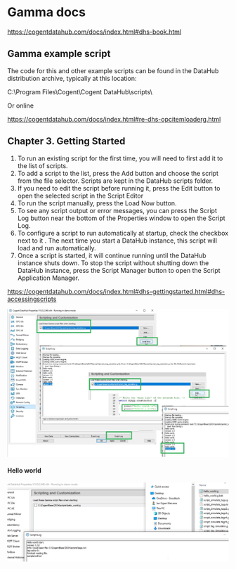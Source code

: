 # Gamma docs

https://cogentdatahub.com/docs/index.html#dhs-book.html

## Gamma example script

The code for this and other example scripts can be found in the DataHub distribution archive, typically at this location:

C:\Program Files\Cogent\Cogent DataHub\scripts\

Or online

https://cogentdatahub.com/docs/index.html#re-dhs-opcitemloaderg.html


## Chapter 3. Getting Started


1. To run an existing script for the first time, you will need to first add it to the list of scripts.
2. To add a script to the list, press the Add button and choose the script from the file selector. 
    Scripts are kept in the DataHub scripts folder.
3. If you need to edit the script before running it, press the Edit button to open the selected script in the Script Editor
4. To run the script manually, press the Load Now button.
5. To see any script output or error messages, you can press the Script Log button near the bottom of the Properties window to open the Script Log.
6. To configure a script to run automatically at startup, check the checkbox next to it . The next time you start a DataHub instance, this script will load and run automatically.
7. Once a script is started, it will continue running until the DataHub instance shuts down. To stop the script without shutting down the DataHub instance, press the Script Manager button to open the Script Application Manager.


https://cogentdatahub.com/docs/index.html#dhs-gettingstarted.html#dhs-accessingscripts


![Test edit and run](https://github.com/spawnmarvel/quickguides/blob/main/cogent-gamma/images/test_edit_run.jpg)

#### Hello world

![Hello world](https://github.com/spawnmarvel/quickguides/blob/main/cogent-gamma/images/hello_world.jpg)








